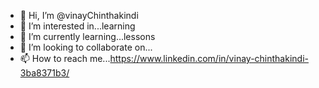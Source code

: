 - 👋 Hi, I’m @vinayChinthakindi
- 👀 I’m interested in...learning
- 🌱 I’m currently learning...lessons
- 💞️ I’m looking to collaborate on...
- 📫 How to reach me...https://www.linkedin.com/in/vinay-chinthakindi-3ba8371b3/

<!---
VinayCh-tataunistore-UpperFunnel/VinayCh-tataunistore-UpperFunnel is a ✨ special ✨ repository because its `README.md` (this file) appears on your GitHub profile.
You can click the Preview link to take a look at your changes.
--->
